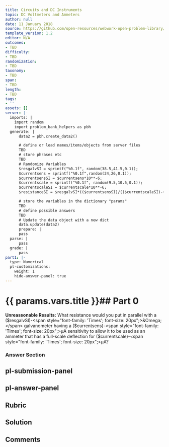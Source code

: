 ```yaml
---
title: Circuits and DC Instruments
topic: DC Voltmeters and Ammeters
author: null
date: 11 January 2018
source: https://github.com/open-resources/webwork-open-problem-library/tree/master/Contrib/BrockPhysics/College_Physics_Urone/21.Circuits_and_DC_Instruments/21-04.DC_Voltmeters_and_Ammeters/NU_U17_21_04_015.pg
template_version: 1.2
editor: N/A
outcomes:
- TBD
difficulty:
- TBD
randomization:
- TBD
taxonomy:
- TBD
span:
- TBD
length:
- TBD
tags:
- ''
assets: []
server: |-
  imports: |
    import random
    import problem_bank_helpers as pbh
  generate: |
      data2 = pbh.create_data2()

      # define or load names/items/objects from server files
      TBD
      # store phrases etc
      TBD
      # Randomize Variables
      $resgalvSI = sprintf("%0.1f", random(38.5,41.5,0.1));
      $currentsens = sprintf("%0.1f",random(24,26,0.1));
      $currentsensSI = $currentsens*10**-6;
      $currentscale = sprintf("%0.1f", random(9.5,10.5,0.1));
      $currentscaleSI = $currentscale*10**-6;
      $resistanceSI = $resgalvSI*(($currentsensSI)/(($currentscaleSI)-($currentsensSI)));

      # store the variables in the dictionary "params"
      TBD
      # define possible answers
      TBD
      # Update the data object with a new dict
      data.update(data2)
      prepare: |
      pass
  parse: |
      pass
  grade: |
      pass
part1: |-
  type: Numerical
  pl-customizations:
    weight: 1
    hide-answer-panel: true
---
```


# {{ params.vars.title }}## Part 0 
<b>Unreassonable Results:</b> What resistance would you put in parallel with a ($resgalvSI)-<span style="font-family: 'Times'; font-size: 20px";>&Omega;</span> galvanometer having a ($currentsens)-<span style="font-family: 'Times'; font-size: 20px";>&mu;A</span> sensitivity to allow it to be used as an ammeter that has a full-scale deflection for ($currentscale)-<span style="font-family: 'Times'; font-size: 20px";>&mu;A</span>? 


### Answer Section 


## pl-submission-panel 


## pl-answer-panel 


## Rubric 


## Solution 


## Comments 


